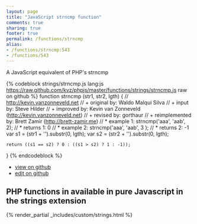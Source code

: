 ```yaml
---
layout: page
title: "JavaScript strncmp function"
comments: true
sharing: true
footer: true
permalink: /functions/strncmp
alias:
- /functions/strncmp:543
- /functions/543
---
```

<!-- Generated by Rakefile:build -->
A JavaScript equivalent of PHP's strncmp

{% codeblock strings/strncmp.js lang:js https://raw.github.com/kvz/phpjs/master/functions/strings/strncmp.js raw on github %}
function strncmp (str1, str2, lgth) {
    // http://kevin.vanzonneveld.net
    // +      original by: Waldo Malqui Silva
    // +         input by: Steve Hilder
    // +      improved by: Kevin van Zonneveld (http://kevin.vanzonneveld.net)
    // +       revised by: gorthaur
    // + reimplemented by: Brett Zamir (http://brett-zamir.me)
    // *     example 1: strncmp('aaa', 'aab', 2);
    // *     returns 1: 0
    // *     example 2: strncmp('aaa', 'aab', 3 );
    // *     returns 2: -1
    var s1 = (str1 + '').substr(0, lgth);
    var s2 = (str2 + '').substr(0, lgth);

    return ((s1 == s2) ? 0 : ((s1 > s2) ? 1 : -1));
}
{% endcodeblock %}

 - [view on github](https://github.com/kvz/phpjs/blob/master/functions/strings/strncmp.js)
 - [edit on github](https://github.com/kvz/phpjs/edit/master/functions/strings/strncmp.js)

## PHP functions in available in pure Javascript in the strings extension
{% render_partial _includes/custom/strings.html %}
